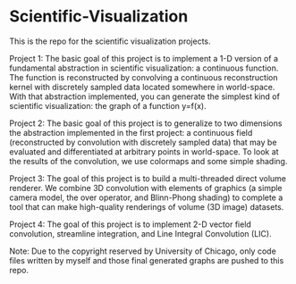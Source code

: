 # Scientific-Visualization

This is the repo for the scientific visualization projects.

Project 1: The basic goal of this project is to implement a 1-D version of a fundamental abstraction in scientific visualization: a continuous function. The function is reconstructed by convolving a continuous reconstruction kernel with discretely sampled data located somewhere in world-space. With that abstraction implemented, you can generate the simplest kind of scientific visualization: the graph of a function y=f(x).

Project 2: The basic goal of this project is to generalize to two dimensions the abstraction implemented in the first project: a continuous field (reconstructed by convolution with discretely sampled data) that may be evaluated and differentiated at arbitrary points in world-space. To look at the results of the convolution, we use colormaps and some simple shading. 

Project 3: The goal of this project is to build a multi-threaded direct volume renderer. We combine 3D convolution with elements of graphics (a simple camera model, the over operator, and Blinn-Phong shading) to complete a tool that can make high-quality renderings of volume (3D image) datasets.

Project 4: The goal of this project is to implement 2-D vector field convolution, streamline integration, and Line Integral Convolution (LIC).

Note: Due to the copyright reserved by University of Chicago, only code files written by myself and those final generated graphs are pushed to this repo. 
